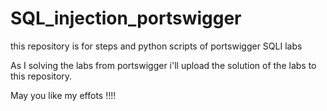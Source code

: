 # SQL_injection_portswigger
this repository is for steps and python scripts of portswigger SQLI labs

As I solving the labs from portswigger i'll upload the solution of the labs to this repository.

May you like my effots !!!!

